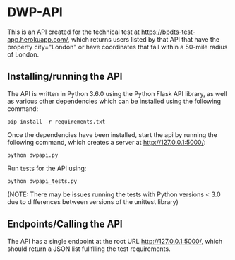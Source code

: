 # DWP-API

This is an API created for the technical test at https://bpdts-test-app.herokuapp.com/, which returns users listed by that API that have the property city="London" or have coordinates that fall within a 50-mile radius of London.

## Installing/running the API

The API is written in Python 3.6.0 using the Python Flask API library,  as well as various other dependencies which can be installed using the following command:

```
pip install -r requirements.txt
```

Once the dependencies have been installed, start the api by running the following command, which creates a server at http://127.0.0.1:5000/:

```
python dwpapi.py
```

Run tests for the API using:

```
python dwpapi_tests.py
```
(NOTE: There may be issues running the tests with Python versions < 3.0 due to differences between versions of the unittest library)

## Endpoints/Calling the API

The API has a single endpoint at the root URL http://127.0.0.1:5000/, which should return a JSON list fullflling the test requirements.
